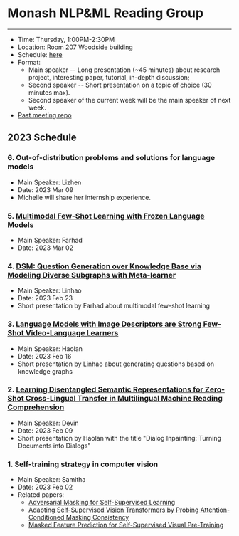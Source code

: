 # Monash NLP&ML Reading Group
---

- Time: Thursday, 1:00PM-2:30PM
- Location: Room 207 Woodside building
- Schedule: [here](https://docs.google.com/document/d/13qkZBy1KBCeFa5s72fMCaCXpthnTWSg0ft4Y9fJuxzw/edit?usp=sharing)
- Format: 
    - Main speaker -- Long presentation (~45 minutes) about research project, interesting paper, tutorial, in-depth discussion; 
    - Second speaker -- Short presentation on a topic of choice (30 minutes max).
    - Second speaker of the current week will be the main speaker of next week.
- [Past meeting repo](https://github.com/Monash-NLP-ML-Group/lab_reading_group)

## 2023 Schedule

### 6. Out-of-distribution problems and solutions for language models
- Main Speaker: Lizhen
- Date: 2023 Mar 09
- Michelle will share her internship experience.

### 5. [Multimodal Few-Shot Learning with Frozen Language Models](https://arxiv.org/abs/2106.13884)
- Main Speaker: Farhad
- Date: 2023 Mar 02

### 4. [DSM: Question Generation over Knowledge Base via Modeling Diverse Subgraphs with Meta-learner](https://aclanthology.org/2022.emnlp-main.281/)
- Main Speaker: Linhao
- Date: 2023 Feb 23
- Short presentation by Farhad about multimodal few-shot learning

### 3. [Language Models with Image Descriptors are Strong Few-Shot Video-Language Learners](https://arxiv.org/abs/2205.10747)
- Main Speaker: Haolan
- Date: 2023 Feb 16
- Short presentation by Linhao about generating questions based on knowledge graphs


### 2. [Learning Disentangled Semantic Representations for Zero-Shot Cross-Lingual Transfer in Multilingual Machine Reading Comprehension](https://aclanthology.org/2022.acl-long.70/)
- Main Speaker: Devin
- Date: 2023 Feb 09
- Short presentation by Haolan with the title "Dialog Inpainting: Turning Documents into Dialogs"

### 1. Self-training strategy in computer vision
- Main Speaker: Samitha
- Date: 2023 Feb 02
- Related papers:
    - [Adversarial Masking for Self-Supervised Learning](https://arxiv.org/abs/2201.13100)
    - [Adapting Self-Supervised Vision Transformers by Probing Attention-Conditioned Masking Consistency](https://arxiv.org/abs/2206.08222)
    - [Masked Feature Prediction for Self-Supervised Visual Pre-Training](https://openaccess.thecvf.com/content/CVPR2022/papers/Wei_Masked_Feature_Prediction_for_Self-Supervised_Visual_Pre-Training_CVPR_2022_paper.pdf)

